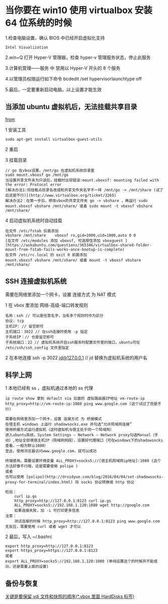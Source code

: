 # 当你要在 win10 使用 virtualbox 安装 64 位系统的时候

1.检查电脑设置，确认 BIOS 中已经开启虚拟化支持

    Intel Visualization

2.win+Q 打开 Hyper-V 管理器，检查 hyper-v 管理服务状态，停止此服务

3.计算机管理——服务 中 禁用以 Hyper-V 开头的 8 个服务

4.以管理员权限运行如下命令 bcdedit /set hypervisorlaunchtype off

5.最后，一定要重新启动电脑，以上设置才能生效

## 当添加 ubuntu 虚拟机后，无法挂载共享目录

[from](https://askubuntu.com/questions/573596/unable-to-install-guest-additions-cd-image-on-virtual-box)

1 安装工具

    sudo apt-get install virtualbox-guest-utils

2 重启

3 挂载目录

    // go 在vbox设置，/mnt/go 在虚拟机系统目录里
    sudo mount.vboxsf go /mnt/go
    当设置共享文件夹为只读后，挂载时出现错误:mount.vboxsf: mounting failed with the error: Protocol error
    [解决办法1:将挂载点目录名改成和共享文件夹名字不一样 /mnt/go -> /mnt/share (试了后还是不行)](http://www.virtualbox.org/ticket/2265)
    解决办法2：在第一步后，修改vbox的共享文件夹 go -> vbshare ，再运行 sudo mount.vboxsf vbshare /mnt/share/ 或者 sudo mount -t vboxsf vbshare /mnt/share/

4 启动虚拟机系统时自动挂载

    在文件 /etc/fstab 后面添加
    vbshare /mnt/share    vboxsf ro,gid=1000,uid=1000,auto 0 0
    [在文件 /etc/modules 添加 vboxsf, 可选择性添加 vboxguest ](https://askubuntu.com/questions/365346/virtualbox-shared-folder-mount-from-fstab-fails-works-once-bootup-is-complete)
    在文件 /etc/rc.local 的 exit 0 前面添加
    mount.vboxsf vbshare /mnt/share/ 或者 mount -t vboxsf vbshare /mnt/share/

## SSH 连接虚拟机系统

需要在网络里添加一个网卡，设置 连接方式 为 NAT 模式

1 在 vbox 里添加 网络-高级-端口转发规则

    名称：ssh // 可以是任意名字，当有多个规则时作为区分
    协议: tcp
    主机IP: // 留空即可
    主机端口：3022 // 在ssh连接时使用 -p 指定
    子系统IP：// 也是留空即可
    子系统端口：22 // 虚拟机系统开启ssh服务时配置文件里的端口，ubuntu可在 /etc/ssh/ssh_config 文件里指定

2 在本地连接 ssh -p 3022 jd@127.0.0.1 // jd 替换为虚拟机系统的用户名

## 科学上网

1 本地已经有 ss ，虚拟机通过本地的 ss 代理

    ip route show 拿到 default via 后面的 虚拟路由器IP地址 vm-route-ip
    http_proxy=http://vm-route-ip:1080 ping www.google.com (这个试过了但是不行)

    需要在网络里添加一个网卡，设置 连接方式 为 桥接模式
    在宿主机 windows 上运行 shadowsocks.exe 并勾选“允许局域网连接”
    使用桥接方式运行虚拟机（这时虚拟机与宿主处于同一个局域网）
    进入ubuntu系统，System Settings – Network – Network proxy勾选Manual（手动）,地址全部填宿主机IP（局域网网段），设置好代理端口（可在windows下的shadowsocks查看，一般为默认1080）
    至此，使用浏览器访问www.google.com，就可以成功

    终端使用，需要设置环境变量 ALL_PROXY=socks5://[宿主机局域网ip地址]:1080 (这个方法好像不行哦，还是需要使用 polipo )
    或者
    也可以使用 [polipo](http://droidyue.com/blog/2016/04/04/set-shadowsocks-proxy-for-terminal/index.html) 将 socks 协议转换成 http 协议

    检验：
        curl ip.gs
        http_proxy=http://127.0.0.1:8123 curl ip.gs
        ALL_PROXY=socks5://192.168.1.120:1080 wget http://google.com
        如果连接失败，加 -i 可打印更多信息
    注意：
        测试连接的时候 http_proxy=http://127.0.0.1:8123 ping www.google.com 无反应，需要使用 curl 或者 wget 才可以

2 最后，写入 ~/.bashrc

    export http_proxy=http://127.0.0.1:8123
    export https_proxy=https://127.0.0.1:8123
    或者
    export ALL_PROXY=socks5://192.168.1.120:1080 (单纯设置这个的时候并不能成功，还是需要上面的设置)

## 备份与恢复

[关键是要保留 vdi 文件和快照的顺序(\*.vbox 里面 HardDisks 标签)](http://www.cnblogs.com/zjutlitao/p/5132610.html)
